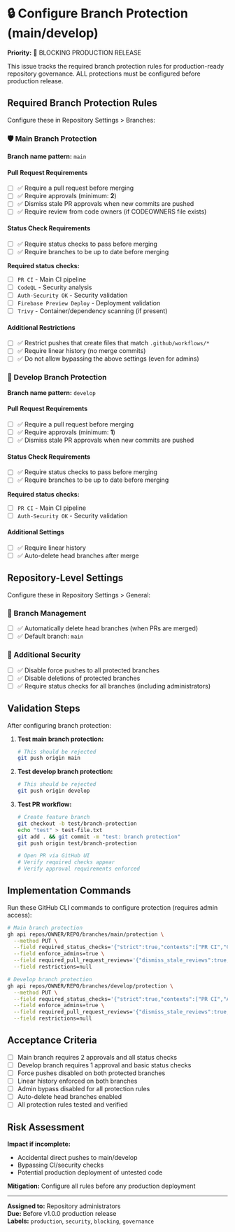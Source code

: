 # 🔒 Configure Branch Protection (main/develop)

**Priority:** 🚨 BLOCKING PRODUCTION RELEASE

This issue tracks the required branch protection rules for production-ready repository governance. ALL protections must be configured before production release.

## Required Branch Protection Rules

Configure these in Repository Settings > Branches:

### 🛡️ Main Branch Protection

**Branch name pattern:** `main`

#### Pull Request Requirements
- [ ] ✅ Require a pull request before merging
- [ ] ✅ Require approvals (minimum: **2**)
- [ ] ✅ Dismiss stale PR approvals when new commits are pushed
- [ ] ✅ Require review from code owners (if CODEOWNERS file exists)

#### Status Check Requirements  
- [ ] ✅ Require status checks to pass before merging
- [ ] ✅ Require branches to be up to date before merging

**Required status checks:**
- [ ] `PR CI` - Main CI pipeline
- [ ] `CodeQL` - Security analysis
- [ ] `Auth-Security OK` - Security validation
- [ ] `Firebase Preview Deploy` - Deployment validation
- [ ] `Trivy` - Container/dependency scanning (if present)

#### Additional Restrictions
- [ ] ✅ Restrict pushes that create files that match `.github/workflows/*`
- [ ] ✅ Require linear history (no merge commits)
- [ ] ✅ Do not allow bypassing the above settings (even for admins)

### 🔄 Develop Branch Protection

**Branch name pattern:** `develop`

#### Pull Request Requirements
- [ ] ✅ Require a pull request before merging  
- [ ] ✅ Require approvals (minimum: **1**)
- [ ] ✅ Dismiss stale PR approvals when new commits are pushed

#### Status Check Requirements
- [ ] ✅ Require status checks to pass before merging
- [ ] ✅ Require branches to be up to date before merging

**Required status checks:**
- [ ] `PR CI` - Main CI pipeline
- [ ] `Auth-Security OK` - Security validation

#### Additional Settings
- [ ] ✅ Require linear history
- [ ] ✅ Auto-delete head branches after merge

## Repository-Level Settings

Configure these in Repository Settings > General:

### 🧹 Branch Management
- [ ] ✅ Automatically delete head branches (when PRs are merged)
- [ ] ✅ Default branch: `main`

### 🔐 Additional Security
- [ ] ✅ Disable force pushes to all protected branches
- [ ] ✅ Disable deletions of protected branches
- [ ] ✅ Require status checks for all branches (including administrators)

## Validation Steps

After configuring branch protection:

1. **Test main branch protection:**
   ```bash
   # This should be rejected
   git push origin main
   ```

2. **Test develop branch protection:**  
   ```bash
   # This should be rejected
   git push origin develop
   ```

3. **Test PR workflow:**
   ```bash
   # Create feature branch
   git checkout -b test/branch-protection
   echo "test" > test-file.txt
   git add . && git commit -m "test: branch protection"
   git push origin test/branch-protection
   
   # Open PR via GitHub UI
   # Verify required checks appear
   # Verify approval requirements enforced
   ```

## Implementation Commands

Run these GitHub CLI commands to configure protection (requires admin access):

```bash
# Main branch protection
gh api repos/OWNER/REPO/branches/main/protection \
  --method PUT \
  --field required_status_checks='{"strict":true,"contexts":["PR CI","CodeQL","Auth-Security OK","Firebase Preview Deploy","Trivy"]}' \
  --field enforce_admins=true \
  --field required_pull_request_reviews='{"dismiss_stale_reviews":true,"require_code_owner_reviews":true,"required_approving_review_count":2}' \
  --field restrictions=null

# Develop branch protection  
gh api repos/OWNER/REPO/branches/develop/protection \
  --method PUT \
  --field required_status_checks='{"strict":true,"contexts":["PR CI","Auth-Security OK"]}' \
  --field enforce_admins=true \
  --field required_pull_request_reviews='{"dismiss_stale_reviews":true,"required_approving_review_count":1}' \
  --field restrictions=null
```

## Acceptance Criteria

- [ ] Main branch requires 2 approvals and all status checks
- [ ] Develop branch requires 1 approval and basic status checks
- [ ] Force pushes disabled on both protected branches
- [ ] Linear history enforced on both branches
- [ ] Admin bypass disabled for all protection rules
- [ ] Auto-delete head branches enabled
- [ ] All protection rules tested and verified

## Risk Assessment

**Impact if incomplete:** 
- Accidental direct pushes to main/develop
- Bypassing CI/security checks
- Potential production deployment of untested code

**Mitigation:** Configure all rules before any production deployment

---

**Assigned to:** Repository administrators  
**Due:** Before v1.0.0 production release  
**Labels:** `production`, `security`, `blocking`, `governance`